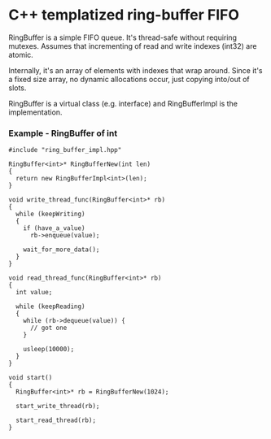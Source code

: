 # C++ templatized ring-buffer FIFO

RingBuffer is a simple FIFO queue.
It's thread-safe without requiring mutexes.  Assumes that incrementing of read and write indexes (int32) are atomic.

Internally, it's an array of elements with indexes that wrap around.
Since it's a fixed size array, no dynamic allocations occur, just copying into/out of slots.

RingBuffer is a virtual class (e.g. interface) and RingBufferImpl is the implementation.

### Example - RingBuffer of int
```
#include "ring_buffer_impl.hpp"

RingBuffer<int>* RingBufferNew(int len)
{
  return new RingBufferImpl<int>(len);
}

void write_thread_func(RingBuffer<int>* rb)
{
  while (keepWriting)
  {
    if (have_a_value)
      rb->enqueue(value);

    wait_for_more_data();
  }
}

void read_thread_func(RingBuffer<int>* rb)
{
  int value;

  while (keepReading)
  {
    while (rb->dequeue(value)) {
      // got one
    }

    usleep(10000);
  }  
}

void start()
{
  RingBuffer<int>* rb = RingBufferNew(1024);

  start_write_thread(rb);

  start_read_thread(rb);
}

```
